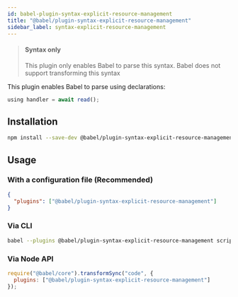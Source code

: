 ```yaml
---
id: babel-plugin-syntax-explicit-resource-management
title: "@babel/plugin-syntax-explicit-resource-management"
sidebar_label: syntax-explicit-resource-management
---
```


> #### Syntax only
>
> This plugin only enables Babel to parse this syntax. Babel does not support transforming this syntax

This plugin enables Babel to parse using declarations:

```js title="JavaScript"
using handler = await read();
```

## Installation

```sh title="Shell"
npm install --save-dev @babel/plugin-syntax-explicit-resource-management
```

## Usage

### With a configuration file (Recommended)

```json title="babel.config.json"
{
  "plugins": ["@babel/plugin-syntax-explicit-resource-management"]
}
```

### Via CLI

```sh title="Shell"
babel --plugins @babel/plugin-syntax-explicit-resource-management script.js
```

### Via Node API

```js title="JavaScript"
require("@babel/core").transformSync("code", {
  plugins: ["@babel/plugin-syntax-explicit-resource-management"]
});
```
